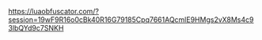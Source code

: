 https://luaobfuscator.com/?session=19wF9R16o0cBk40R16G79185Cpq7661AQcmlE9HMgs2vX8Ms4c93lbQYd9c7SNKH
